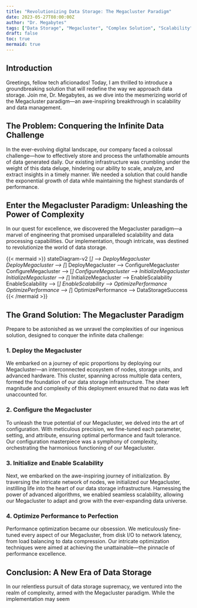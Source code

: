 ```yaml
---
title: "Revolutionizing Data Storage: The Megacluster Paradigm"
date: 2023-05-27T08:00:00Z
author: "Dr. Megabytes"
tags: ["Data Storage", "Megacluster", "Complex Solution", "Scalability"]
draft: false
toc: true
mermaid: true
---
```


## Introduction

Greetings, fellow tech aficionados! Today, I am thrilled to introduce a groundbreaking solution that will redefine the way we approach data storage. Join me, Dr. Megabytes, as we dive into the mesmerizing world of the Megacluster paradigm—an awe-inspiring breakthrough in scalability and data management.

## The Problem: Conquering the Infinite Data Challenge

In the ever-evolving digital landscape, our company faced a colossal challenge—how to effectively store and process the unfathomable amounts of data generated daily. Our existing infrastructure was crumbling under the weight of this data deluge, hindering our ability to scale, analyze, and extract insights in a timely manner. We needed a solution that could handle the exponential growth of data while maintaining the highest standards of performance.

## Enter the Megacluster Paradigm: Unleashing the Power of Complexity

In our quest for excellence, we discovered the Megacluster paradigm—a marvel of engineering that promised unparalleled scalability and data processing capabilities. Our implementation, though intricate, was destined to revolutionize the world of data storage.

{{< mermaid >}}
stateDiagram-v2
    [*] --> DeployMegacluster
    DeployMegacluster --> [*]
    DeployMegacluster --> ConfigureMegacluster
    ConfigureMegacluster --> [*]
    ConfigureMegacluster --> InitializeMegacluster
    InitializeMegacluster --> [*]
    InitializeMegacluster --> EnableScalability
    EnableScalability --> [*]
    EnableScalability --> OptimizePerformance
    OptimizePerformance --> [*]
    OptimizePerformance --> DataStorageSuccess
{{< /mermaid >}}

## The Grand Solution: The Megacluster Paradigm

Prepare to be astonished as we unravel the complexities of our ingenious solution, designed to conquer the infinite data challenge:

### 1. Deploy the Megacluster

We embarked on a journey of epic proportions by deploying our Megacluster—an interconnected ecosystem of nodes, storage units, and advanced hardware. This cluster, spanning across multiple data centers, formed the foundation of our data storage infrastructure. The sheer magnitude and complexity of this deployment ensured that no data was left unaccounted for.

### 2. Configure the Megacluster

To unleash the true potential of our Megacluster, we delved into the art of configuration. With meticulous precision, we fine-tuned each parameter, setting, and attribute, ensuring optimal performance and fault tolerance. Our configuration masterpiece was a symphony of complexity, orchestrating the harmonious functioning of our Megacluster.

### 3. Initialize and Enable Scalability

Next, we embarked on the awe-inspiring journey of initialization. By traversing the intricate network of nodes, we initialized our Megacluster, instilling life into the heart of our data storage infrastructure. Harnessing the power of advanced algorithms, we enabled seamless scalability, allowing our Megacluster to adapt and grow with the ever-expanding data universe.

### 4. Optimize Performance to Perfection

Performance optimization became our obsession. We meticulously fine-tuned every aspect of our Megacluster, from disk I/O to network latency, from load balancing to data compression. Our intricate optimization techniques were aimed at achieving the unattainable—the pinnacle of performance excellence.

## Conclusion: A New Era of Data Storage

In our relentless pursuit of data storage supremacy, we ventured into the realm of complexity, armed with the Megacluster paradigm. While the implementation may seem
